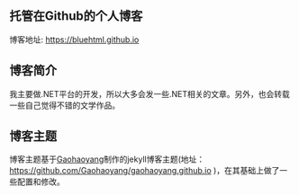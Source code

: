 ## 托管在Github的个人博客

博客地址: https://bluehtml.github.io

## 博客简介

我主要做.NET平台的开发，所以大多会发一些.NET相关的文章。另外，也会转载一些自己觉得不错的文学作品。

## 博客主题

博客主题基于[Gaohaoyang](https://github.com/Gaohaoyang)制作的jekyll博客主题(地址：https://github.com/Gaohaoyang/gaohaoyang.github.io )，在其基础上做了一些配置和修改。
